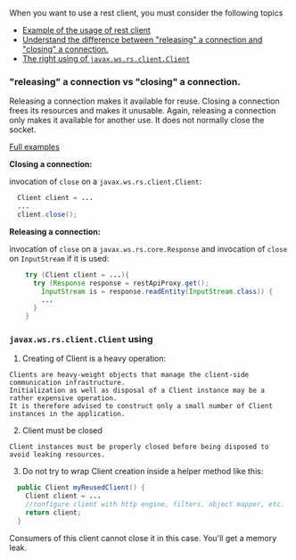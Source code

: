 When you want to use a rest client, you must consider the following topics

- [Example of the usage of rest client](src/test/java/com/savdev/rest/client/ResteasyProxyClientUsageTest.java)
- [Understand the difference between "releasing" a connection and "closing" a connection.](#releasing-a-connection-vs-closing-a-connection)
- [The right using of `javax.ws.rs.client.Client`](#javaxwsrsclientclient-using) 

### "releasing" a connection vs "closing" a connection.

Releasing a connection makes it available for reuse. Closing a connection frees its resources and makes it unusable.
Again, releasing a connection only makes it available for another use. It does not normally close the socket.

[Full examples](src/test/java/com/savdev/rest/client/ResteasyProxyClientUsageTest.java)

**Closing a connection:** 

invocation of `close` on a `javax.ws.rs.client.Client`:
```java
  Client client = ...
  ...
  client.close();
```

**Releasing a connection:** 

invocation of `close` on a `javax.ws.rs.core.Response` and
invocation of `close` on `InputStream` if it is used:
```java
    try (Client client = ...){
      try (Response response = restApiProxy.get();
        InputStream is = response.readEntity(InputStream.class)) {
        ...
      }
    }
```

### `javax.ws.rs.client.Client` using

1. Creating of Client is a heavy operation:
```text
Clients are heavy-weight objects that manage the client-side communication infrastructure. 
Initialization as well as disposal of a Client instance may be a rather expensive operation. 
It is therefore advised to construct only a small number of Client instances in the application. 
```
2. Client must be closed
```text
Client instances must be properly closed before being disposed to avoid leaking resources.
```
3. Do not try to wrap Client creation inside a helper method like this:
```java
  public Client myReusedClient() {
    Client client = ...
    //configure client with http engine, filters, object mapper, etc.
    return client;
  }
```
Consumers of this client cannot close it in this case. You'll get a memory leak.